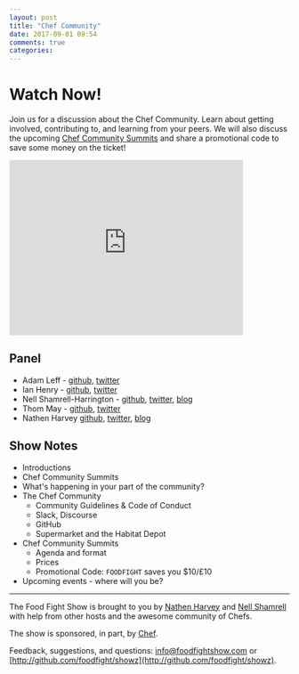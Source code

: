```yaml
---
layout: post
title: "Chef Community"
date: 2017-09-01 09:54
comments: true
categories:
---
```

# Watch Now!


Join us for a discussion about the Chef Community.  Learn about getting involved, contributing to, and learning from your peers.  We will also discuss the upcoming [Chef Community Summits](https://www.chef.io/summits/) and share a promotional code to save some money on the ticket!

<iframe width="420" height="315" src="http://www.youtube.com/embed/RoeQ9iSCk0A" frameborder="0" allowfullscreen></iframe>


Panel<a name="panel"></a>
-----

* Adam Leff - [github](https://github.com/adamleff), [twitter](https://twitter.com/adamleff)
* Ian Henry - [github](https://github.com/eeyun), [twitter](https://twitter.com/eeyun___)
* Nell Shamrell-Harrington - [github](https://github.com/nellshamrell), [twitter](https://twitter.com/nellshamrell), [blog](http://nellshamrell.com/)
* Thom May - [github](https://github.com/thommay), [twitter](https://twitter.com/thommay)
* Nathen Harvey [github](http://github.com/nathenharvey), [twitter](http://twitter.com/nathenharvey), [blog](http://nathenharvey.com)


Show Notes<a name="outline"></a>
-------

* Introductions
* Chef Community Summits
* What's happening in your part of the community?
* The Chef Community
  * Community Guidelines & Code of Conduct
  * Slack, Discourse
  * GitHub
  * Supermarket and the Habitat Depot
* Chef Community Summits
  * Agenda and format
  * Prices
  * Promotional Code:  `FOODFIGHT` saves you $10/£10
* Upcoming events - where will you be?

<hr />

The Food Fight Show is brought to you by [Nathen Harvey](https://twitter.com/nathenharvey) and [Nell Shamrell](https://twitter.com/nellshamrell) with help from other hosts and the awesome community of Chefs.

The show is sponsored, in part, by [Chef](http://www.chef.io).

Feedback, suggestions, and questions:  [info@foodfightshow.com](mailto:info@foodfightshow.com) or  [http://github.com/foodfight/showz](http://github.com/foodfight/showz).
